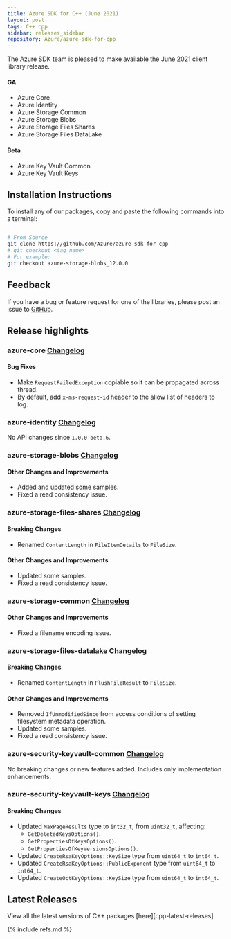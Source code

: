```yaml
---
title: Azure SDK for C++ (June 2021)
layout: post
tags: C++ cpp
sidebar: releases_sidebar
repository: Azure/azure-sdk-for-cpp
---
```


The Azure SDK team is pleased to make available the June 2021 client library release.

#### GA

- Azure Core
- Azure Identity
- Azure Storage Common
- Azure Storage Blobs
- Azure Storage Files Shares
- Azure Storage Files DataLake

#### Beta

- Azure Key Vault Common
- Azure Key Vault Keys

## Installation Instructions

To install any of our packages, copy and paste the following commands into a terminal:

```bash

# From Source
git clone https://github.com/Azure/azure-sdk-for-cpp
# git checkout <tag_name>
# For example:
git checkout azure-storage-blobs_12.0.0
```

## Feedback

If you have a bug or feature request for one of the libraries, please post an issue to [GitHub](https://github.com/Azure/azure-sdk-for-cpp/issues).

## Release highlights

### azure-core [Changelog](https://github.com/Azure/azure-sdk-for-cpp/blob/main/sdk/core/azure-core/CHANGELOG.md#100-2021-06-04)

#### Bug Fixes

- Make `RequestFailedException` copiable so it can be propagated across thread.
- By default, add `x-ms-request-id` header to the allow list of headers to log.

### azure-identity [Changelog](https://github.com/Azure/azure-sdk-for-cpp/blob/main/sdk/identity/azure-identity/CHANGELOG.md#100-2021-06-04)

No API changes since `1.0.0-beta.6`.

### azure-storage-blobs [Changelog](https://github.com/Azure/azure-sdk-for-cpp/blob/main/sdk/storage/azure-storage-blobs/CHANGELOG.md#1200-2021-06-08)

#### Other Changes and Improvements

- Added and updated some samples.
- Fixed a read consistency issue.


### azure-storage-files-shares [Changelog](https://github.com/Azure/azure-sdk-for-cpp/blob/main/sdk/storage/azure-storage-files-shares/CHANGELOG.md#1200-2021-06-08)

#### Breaking Changes

- Renamed `ContentLength` in `FileItemDetails` to `FileSize`.

#### Other Changes and Improvements

- Updated some samples.
- Fixed a read consistency issue.


### azure-storage-common [Changelog](https://github.com/Azure/azure-sdk-for-cpp/blob/main/sdk/storage/azure-storage-common/CHANGELOG.md#1200-2021-06-08)

#### Other Changes and Improvements

- Fixed a filename encoding issue.


### azure-storage-files-datalake [Changelog](https://github.com/Azure/azure-sdk-for-cpp/blob/main/sdk/storage/azure-storage-files-datalake/CHANGELOG.md#1200-2021-06-08)

#### Breaking Changes

- Renamed `ContentLength` in `FlushFileResult` to `FileSize`.

#### Other Changes and Improvements

- Removed `IfUnmodifiedSince` from access conditions of setting filesystem metadata operation.
- Updated some samples.
- Fixed a read consistency issue.

### azure-security-keyvault-common [Changelog](https://github.com/Azure/azure-sdk-for-cpp/blob/azure-security-keyvault-common_4.0.0-beta.3/sdk/keyvault/azure-security-keyvault-common/CHANGELOG.md#400-beta3-2021-06-08)

No breaking changes or new features added. Includes only implementation enhancements.
### azure-security-keyvault-keys [Changelog](https://github.com/Azure/azure-sdk-for-cpp/blob/main/sdk/keyvault/azure-security-keyvault-keys/CHANGELOG.md#400-beta3-2021-06-08)

#### Breaking Changes

- Updated `MaxPageResults` type to `int32_t`, from `uint32_t`, affecting:
  - `GetDeletedKeysOptions()`.
  - `GetPropertiesOfKeysOptions()`.
  - `GetPropertiesOfKeyVersionsOptions()`.
- Updated `CreateRsaKeyOptions::KeySize` type from `uint64_t` to `int64_t`.
- Updated `CreateRsaKeyOptions::PublicExponent` type from `uint64_t` to `int64_t`.
- Updated `CreateOctKeyOptions::KeySize` type from `uint64_t` to `int64_t`.

## Latest Releases

View all the latest versions of C++ packages [here][cpp-latest-releases].

{% include refs.md %}
